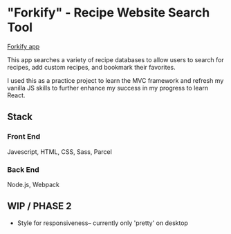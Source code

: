 # "Forkify" - Recipe Website Search Tool

<a href="https://recipes-by-mel.netlify.app/">Forkify app<a/>

This app searches a variety of recipe databases to allow users to search for recipes,
add custom recipes, and bookmark their favorites.

I used this as a practice project to learn the MVC framework and refresh
my vanilla JS skills to further enhance my success in my progress to learn React.

## Stack
### Front End
Javescript, HTML, CSS, Sass, Parcel

### Back End
Node.js, Webpack
  
## WIP / PHASE 2
  - Style for responsiveness– currently only 'pretty' on desktop
